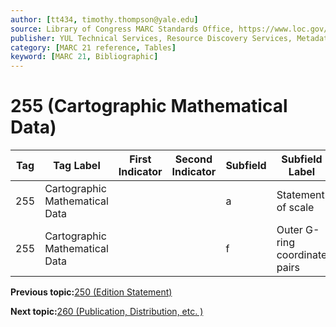 ```yaml
---
author: [tt434, timothy.thompson@yale.edu]
source: Library of Congress MARC Standards Office, https://www.loc.gov/marc/bibliographic/bd255.html
publisher: YUL Technical Services, Resource Discovery Services, Metadata Services Unit
category: [MARC 21 reference, Tables]
keyword: [MARC 21, Bibliographic]
---
```


# 255 \(Cartographic Mathematical Data\)

|Tag|Tag Label|First Indicator|Second Indicator|Subfield|Subfield Label|Repeatable|
|---|---------|---------------|----------------|--------|--------------|----------|
|255|Cartographic Mathematical Data| | |a|Statement of scale|F|
|255|Cartographic Mathematical Data| | |f|Outer G-ring coordinate pairs|F|

**Previous topic:**[250 \(Edition Statement\)](../tables/250_bib_table.md)

**Next topic:**[260 \(Publication, Distribution, etc. \)](../tables/260_bib_table.md)

